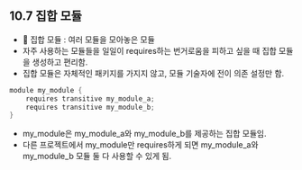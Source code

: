 ## 10.7 집합 모듈
- 💠 집합 모듈 : 여러 모듈을 모아놓은 모듈
- 자주 사용하는 모듈들을 일일이 requires하는 번거로움을 피하고 싶을 때 집합 모듈을 생성하고 편리함.
- 집합 모듈은 자체적인 패키지를 가지지 않고, 모듈 기술자에 전이 의존 설정만 함.

```java
module my_module {
    requires transitive my_module_a;
    requires transitive my_module_b;
}
```
- my_module은 my_module_a와 my_module_b를 제공하는 집합 모듈임.
- 다른 프로젝트에서 my_module만 requires하게 되면 my_module_a와 my_module_b 모듈 둘 다 사용할 수 있게 됨.